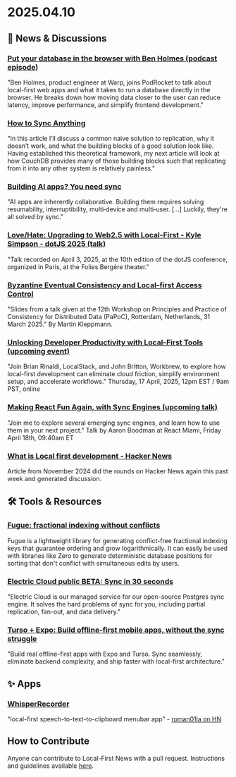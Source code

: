 # 2025.04.10

## 📰 News & Discussions

### [Put your database in the browser with Ben Holmes (podcast episode)](https://podrocket.logrocket.com/put-your-database-in-browser-ben-holmes)
"Ben Holmes, product engineer at Warp, joins PodRocket to talk about local-first web apps and what it takes to run a database directly in the browser. He breaks down how moving data closer to the user can reduce latency, improve performance, and simplify frontend development."

### [How to Sync Anything](https://neighbourhood.ie/blog/2025/04/06/how-to-sync-anything)
"In this article I’ll discuss a common naive solution to replication, why it doesn’t work, and what the building blocks of a good solution look like. Having established this theoretical framework, my next article will look at how CouchDB provides many of those building blocks such that replicating from it into any other system is relatively painless."

### [Building AI apps? You need sync](https://electric-sql.com/blog/2025/04/09/building-ai-apps-on-sync)
"AI apps are inherently collaborative. Building them requires solving resumability, interruptibility, multi‑device and multi‑user. [...] Luckily, they're all solved by sync."

### [Love/Hate: Upgrading to Web2.5 with Local-First - Kyle Simpson - dotJS 2025 (talk)](https://www.youtube.com/watch?v=IVNh_49Kro8)
"Talk recorded on April 3, 2025, at the 10th edition of the dotJS conference, organized in Paris, at the Folies Bergère theater."

### [Byzantine Eventual Consistency and Local-first Access Control](https://speakerdeck.com/ept/byzantine-eventual-consistency-and-local-first-access-control)
"Slides from a talk given at the 12th Workshop on Principles and Practice of Consistency for Distributed Data (PaPoC), Rotterdam, Netherlands, 31 March 2025." By Martin Kleppmann. 

### [Unlocking Developer Productivity with Local-First Tools (upcoming event)](https://workbrew.com/webinars/local-first-tools)
"Join Brian Rinaldi, LocalStack, and John Britton, Workbrew, to explore how local-first development can eliminate cloud friction, simplify environment setup, and accelerate workflows." Thursday, 17 April, 2025, 12pm EST / 9am PST, online

### [Making React Fun Again, with Sync Engines (upcoming talk)](https://www.reactmiami.com/speakers/boodman)
"Join me to explore several emerging sync engines, and learn how to use them in your next project." Talk by Aaron Boodman at React Miami, Friday April 18th, 09:40am ET

### [What is Local first development - Hacker News](https://news.ycombinator.com/item?id=43577285)
Article from November 2024 did the rounds on Hacker News again this past week and generated discussion.


## 🛠️ Tools & Resources

### [Fugue: fractional indexing without conflicts](https://github.com/BriefHQ/fugue)
Fugue is a lightweight library for generating conflict-free fractional indexing keys that guarantee ordering and grow logarithmically. It can easily be used with libraries like Zero to generate deterministic database positions for sorting that don't conflict with simultaneous edits by users.

### [Electric Cloud public BETA: Sync in 30 seconds](https://electric-sql.com/blog/2025/04/07/electric-cloud-public-beta-release)
"Electric Cloud is our managed service for our open-source Postgres sync engine. It solves the hard problems of sync for you, including partial replication, fan-out, and data delivery."

### [Turso + Expo: Build offline-first mobile apps, without the sync struggle](https://expo.dev/blog/build-offline-first-mobile-apps)
"Build real offline-first apps with Expo and Turso. Sync seamlessly, eliminate backend complexity, and ship faster with local-first architecture."


## ✨ Apps

### [WhisperRecorder](https://whisper-recorder.com/)
"local-first speech-to-text-to-clipboard menubar app" - [roman01la on HN](https://news.ycombinator.com/item?id=43571356)


## How to Contribute
Anyone can contribute to Local-First News with a pull request. Instructions and guidelines available [here](https://github.com/localfirstnews/localfirstnews).
